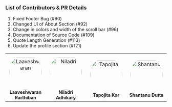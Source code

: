 ### List of Contributors & PR Details

<ol>
    <li>Fixed Footer Bug (#90)</li>
    <li>Changed UI of About Section (#92)</li>
    <li>Change in colors and width of the scroll bar (#96)</li>
    <li>Documentation of Source Code (#109)</li>
    <li>Quote Length Generation (#113)</li>
    <li>Update the profile section (#121)</li>
</ol>

<table>
    <tr>
        <td align="center" style="word-wrap: break-word; width: 150.0; height: 150.0">
            <a href=https://github.com/aviiciii>
                <img src=https://avatars.githubusercontent.com/u/88141521?v=4 width="100;"  style="border-radius:50%;align-items:center;justify-content:center;overflow:hidden;padding-top:10px" alt=Laaveshwaran Parthiban/>
                <br />
                <sub style="font-size:14px"><b>Laaveshwaran Parthiban</b></sub>
            </a>
        </td>
        <td align="center" style="word-wrap: break-word; width: 150.0; height: 150.0">
            <a href=https://github.com/niladrix719>
                <img src=https://avatars.githubusercontent.com/u/91966855?v=4 width="100;"  style="border-radius:50%;align-items:center;justify-content:center;overflow:hidden;padding-top:10px" alt=Niladri Adhikary />
                <br />
                <sub style="font-size:14px"><b>Niladri Adhikary </b></sub>
            </a>
        </td>
        <td align="center" style="word-wrap: break-word; width: 150.0; height: 150.0">
            <a href=https://github.com/Tapo41>
                <img src=https://avatars.githubusercontent.com/u/121812218?v=4 width="100;"  style="border-radius:50%;align-items:center;justify-content:center;overflow:hidden;padding-top:10px" alt=Tapojita Kar/>
                <br />
                <sub style="font-size:14px"><b>Tapojita Kar</b></sub>
            </a>
        </td>
        <td align="center" style="word-wrap: break-word; width: 150.0; height: 150.0">
        <a href=https://github.com/Shantanu-Meta>
            <img src=https://avatars.githubusercontent.com/u/117648930?v=4 width="100;"  style="border-radius:50%;align-items:center;justify-content:center;overflow:hidden;padding-top:10px" alt=Shantanu Dutta/>
            <br />
            <sub style="font-size:14px"><b>Shantanu Dutta</b></sub>
        </a>
    </td>
    </tr>
</table>
